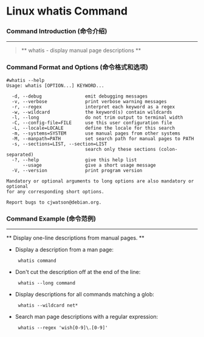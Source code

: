 # Linux whatis Command
### Command Introduction (命令介绍)
-------------------
> ** whatis - display manual page descriptions **

### Command Format and Options (命令格式和选项)
```
#whatis --help
Usage: whatis [OPTION...] KEYWORD...

  -d, --debug                emit debugging messages
  -v, --verbose              print verbose warning messages
  -r, --regex                interpret each keyword as a regex
  -w, --wildcard             the keyword(s) contain wildcards
  -l, --long                 do not trim output to terminal width
  -C, --config-file=FILE     use this user configuration file
  -L, --locale=LOCALE        define the locale for this search
  -m, --systems=SYSTEM       use manual pages from other systems
  -M, --manpath=PATH         set search path for manual pages to PATH
  -s, --sections=LIST, --section=LIST
                             search only these sections (colon-separated)
  -?, --help                 give this help list
      --usage                give a short usage message
  -V, --version              print program version

Mandatory or optional arguments to long options are also mandatory or optional
for any corresponding short options.

Report bugs to cjwatson@debian.org.
```

### Command Example (命令范例)
-------------------
** Display one-line descriptions from manual pages. **

- Display a description from a man page:

  ` whatis command`

- Don't cut the description off at the end of the line:

  ` whatis --long command`

- Display descriptions for all commands matching a glob:

  ` whatis --wildcard net*`

- Search man page descriptions with a regular expression:

  ` whatis --regex 'wish[0-9]\.[0-9]'`
